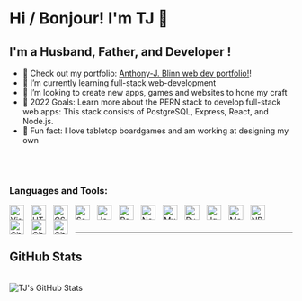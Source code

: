 # Hi / Bonjour! I'm TJ 👋

## I'm a Husband, Father, and Developer !

- 🔭 Check out my portfolio: [Anthony-J. Blinn web dev portfolio!][website]!
- 🌱 I’m currently learning full-stack web-development
- 👯 I’m looking to create new apps, games and websites to hone my craft
- 🥅 2022 Goals: Learn more about the PERN stack to develop full-stack web apps: This stack consists of PostgreSQL, Express, React, and Node.js.
- 🎲 Fun fact: I love tabletop boardgames and am working at designing my own

<br />

<!-- ### Connect with me: -->

<!-- [<img align="left" alt="Visual Studio Code" width="26px" style="background-color:#0A66C2;" src="https://cdn.jsdelivr.net/npm/simple-icons@3.13.0/icons/linkedin.svg"  style="padding-right:10px;" />] [website]&nbsp;&nbsp; -->

<br />
<!-- [![website](imglink)](localhost://3000)
&nbsp; -->

### Languages and Tools:

<img align="left" alt="Visual Studio Code" width="26px" src="https://cdn.jsdelivr.net/gh/devicons/devicon/icons/vscode/vscode-original.svg" style="padding-right:10px;" />
<img align="left" alt="HTML5" width="26px" src="https://cdn.jsdelivr.net/gh/devicons/devicon/icons/html5/html5-original.svg" style="padding-right:10px;" />
<img align="left" alt="CSS3" width="26px" src="https://cdn.jsdelivr.net/gh/devicons/devicon/icons/css3/css3-original.svg" style="padding-right:10px;" />
<img align="left" alt="Sass" width="26px" src="https://cdn.jsdelivr.net/gh/devicons/devicon/icons/sass/sass-original.svg" style="padding-right:10px;" />
<img align="left" alt="JavaScript" width="26px" src="https://cdn.jsdelivr.net/gh/devicons/devicon/icons/javascript/javascript-original.svg" style="padding-right:10px;" />
<img align="left" alt="React" width="26px" src="https://cdn.jsdelivr.net/gh/devicons/devicon/icons/react/react-original.svg" style="padding-right:10px;" />
<img align="left" alt="Node.js" width="26px" src="https://cdn.jsdelivr.net/gh/devicons/devicon/icons/nodejs/nodejs-original.svg" style="padding-right:10px;" />
<img align="left" alt="MySQL" width="26px" src="https://cdn.jsdelivr.net/gh/devicons/devicon/icons/mysql/mysql-original.svg" style="padding-right:10px;" />

<img align="left" alt="Ruby" width="26px" src="https://cdn.jsdelivr.net/npm/devicons@1.8.0/!SVG/ruby.svg" style="padding-right:10px;" />

<img align="left" alt="Jquery" width="26px" src="https://cdn.jsdelivr.net/npm/devicons@1.8.0/!SVG/jquery_logo.svg" style="padding-right:10px;" />

<img align="left" alt="Markdown" width="26px" src="https://cdn.jsdelivr.net/npm/devicons@1.8.0/!SVG/markdown.svg" style="padding-right:10px;" />

<img align="left" alt="NPM" width="26px" src="https://cdn.jsdelivr.net/npm/devicons@1.8.0/!SVG/npm.svg" style="padding-right:10px;" />
<img align="left" alt="Git" width="26px" src="https://cdn.jsdelivr.net/gh/devicons/devicon/icons/git/git-original.svg" style="padding-right:10px;" />
<img align="left" alt="GitHub" width="26px" src="https://user-images.githubusercontent.com/3369400/139448065-39a229ba-4b06-434b-bc67-616e2ed80c8f.png" style="padding-right:10px;" />
<img align="left" alt="GitHub" width="26px" src="https://user-images.githubusercontent.com/3369400/139447912-e0f43f33-6d9f-45f8-be46-2df5bbc91289.png" style="padding-right:10px;" />&nbsp;&nbsp;

<br />
<br />

---

## GitHub Stats

  <br />

  <img align="left" alt="TJ's GitHub Stats" src="https://github-readme-stats.vercel.app/api?username=TJ-Blinn&show_icons=true&theme=vue-dark"/>

</details>

<!-- Insert portfolio website here -->

[website]: localhost://3000
[linkedin]: https://www.linkedin.com/in/anthony-blinn/
